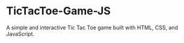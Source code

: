 # TicTacToe-Game-JS
A simple and interactive Tic Tac Toe game built with HTML, CSS, and JavaScript.
